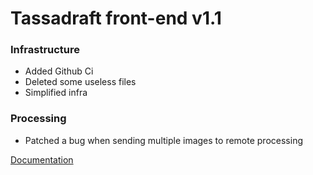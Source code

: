 # Tassadraft front-end v1.1

### Infrastructure

- Added Github Ci
- Deleted some useless files
- Simplified infra

### Processing

- Patched a bug when sending multiple images to remote processing

[Documentation](/doc/tassadraft)

